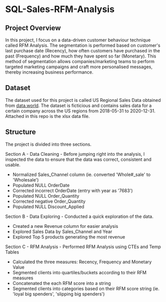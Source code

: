 # SQL-Sales-RFM-Analysis

Project Overview
-- 
In this project, I focus on a data-driven customer behaviour technique called RFM Analysis. The segmentation is performed based on customer's last purchase date (Recency), how often customers have purchased in the past (Frequency) and how much they have spent so far (Monetary). This method of segmentation allows companies/marketing teams to perform targeted marketing campaigns and craft more personalised messages, thereby increasing business performance. 

Dataset
--
The dataset used for this project is called US Regional Sales Data obtained from [data.world](https://data.world/dataman-udit/us-regional-sales-data). The dataset is ficticious and contains sales data for a certain company across the US regions from 2018-05-31 to 2020-12-31. Attached in this repo is the xlsx data file. 


Structure
--
The project is divided into three sections.

Section A - Data Cleaning - 
Before jumping right into the analysis, I inspected the data to ensure that the data was correct, consistent and usable. 
- Normalized Sales_Channel column (ie. converted 'Whole#_sale' to 'Wholesale') 
- Populated NULL OrderDate
- Corrected incorrect OrderDate (entry with year as '7683')
- Populated NULL Order_Quantity 
- Corrected negative Order_Quantity
- Populated NULL Discount_Applied 

Section B - Data Exploring - 
Conducted a quick exploration of the data. 
- Created a new Revenue column for easier analysis
- Explored Sales Data by Sales_Channel and Year
- Explored Top 5 products generating the most revenue

Section C - RFM Analysis - 
Performed RFM Analysis using CTEs and Temp Tables
- Calculated the three measures: Recency, Frequency and Monetary Value
- Segmented clients into quartiles/buckets according to their RFM measures
- Concatenated the each RFM score into a string
- Segmented clients into categories based on their RFM score string (ie. 'loyal big spenders', 'slipping big spenders')


